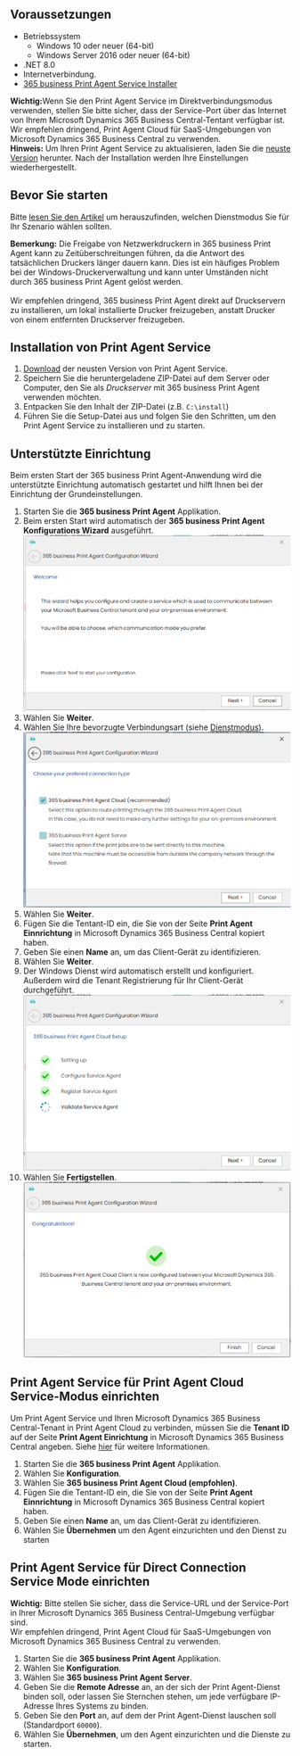 ## Voraussetzungen

 - Betriebssystem
   - Windows 10 oder neuer (64-bit)
   - Windows Server 2016 oder neuer (64-bit)
 - .NET 8.0
 - Internetverbindung.
 - [365 business Print Agent Service Installer](https://365businessapi.com/api/SoftwareDownload?AppId=c2e7d99c-d3c6-4ecc-9c6b-7be4048b41a9)

<div class="alert alert-notice">
    <i class="fa-solid fa-notes"></i> <strong>Wichtig:</strong>Wenn Sie den Print Agent Service im Direktverbindungsmodus verwenden, stellen Sie bitte sicher, dass der Service-Port über das Internet von Ihrem Microsoft Dynamics 365 Business Central-Tentant verfügbar ist.<br>Wir empfehlen dringend, Print Agent Cloud für SaaS-Umgebungen von Microsoft Dynamics 365 Business Central zu verwenden.
</div>

<div class="alert alert-info">
    <i class="fa-solid fa-lightbulb"></i> <strong>Hinweis:</strong> Um Ihren Print Agent Service zu aktualisieren, laden Sie die <a href="https://365businessapi.com/api/SoftwareDownload?AppId=c2e7d99c-d3c6-4ecc-9c6b-7be4048b41a9">neuste Version</a> herunter. Nach der Installation werden Ihre Einstellungen wiederhergestellt. 
</div>

## Bevor Sie starten

Bitte [lesen Sie den Artikel](../print-agent-whatis/) um herauszufinden, welchen Dienstmodus Sie für Ihr Szenario wählen sollten.

<div class="alert alert-notice">
    <i class="fa-solid fa-notes"></i> <strong>Bemerkung:</strong> Die Freigabe von Netzwerkdruckern in 365 business Print Agent kann zu Zeitüberschreitungen führen, da die Antwort des tatsächlichen Druckers länger dauern kann. Dies ist ein häufiges Problem bei der Windows-Druckerverwaltung und kann unter Umständen nicht durch 365 business Print Agent gelöst werden.<br><br>Wir empfehlen dringend, 365 business Print Agent direkt auf Druckservern zu installieren, um lokal installierte Drucker freizugeben, anstatt Drucker von einem entfernten Druckserver freizugeben.
</div>

## Installation von Print Agent Service

 1. [Download](https://365businessapi.com/api/SoftwareDownload?AppId=c2e7d99c-d3c6-4ecc-9c6b-7be4048b41a9) der neusten Version von Print Agent Service.
 2. Speichern Sie die heruntergeladene ZIP-Datei auf dem Server oder Computer, den Sie als _Druckserver_ mit 365 business Print Agent verwenden möchten.
 3. Entpacken Sie den Inhalt der ZIP-Datei (z.B. `C:\install`)
 4. Führen Sie die Setup-Datei aus und folgen Sie den Schritten, um den Print Agent Service zu installieren und zu starten.

## Unterstützte Einrichtung

Beim ersten Start der 365 business Print Agent-Anwendung wird die unterstützte Einrichtung automatisch gestartet und hilft Ihnen bei der Einrichtung der Grundeinstellungen.

 1. Starten Sie die **365 business Print Agent** Applikation.
 2. Beim ersten Start wird automatisch der **365 business Print Agent Konfigurations Wizard** ausgeführt.<br>
 ![Schritt1 1](/assets/images/365-business-print-agent/7fce036f0be32ae6276110bb38a0abc8f5b967f91b12364a4ba2c58292c2ace8.png)  
 3. Wählen Sie **Weiter**.
 4. Wählen Sie Ihre bevorzugte Verbindungsart (siehe [Dienstmodus](../print-agent-whatis/#architecture)).<br>
 ![Schritt 2](/assets/images/365-business-print-agent/c43ddc32c15333a24a27400b82d42c2511fe4f269bea578756a371f35b0e946d.png)  
 5. Wählen Sie **Weiter**.
 6. Fügen Sie die Tentant-ID ein, die Sie von der Seite **Print Agent Einnrichtung** in Microsoft Dynamics 365 Business Central kopiert haben.
 7. Geben Sie einen **Name** an, um das Client-Gerät zu identifizieren.
 8. Wählen Sie **Weiter**.
 9. Der Windows Dienst wird automatisch erstellt und konfiguriert. Außerdem wird die Tenant Registrierung für Ihr Client-Gerät durchgeführt.<br>
 ![Schritt 4](/assets/images/365-business-print-agent/61c0bdbed1a0465a3106089a86114b982c3d707fff7c245fc775988092e0dcf3.png)
 1.  Wählen Sie **Fertigstellen**.<br> 
 ![Schritt 5](/assets/images/365-business-print-agent/8f5fed48cbf63384f8984bd97134af87bd0bc11ddaeaeedebb56b60e6124e6d8.png)  


## Print Agent Service für Print Agent Cloud Service-Modus einrichten

Um Print Agent Service und Ihren Microsoft Dynamics 365 Business Central-Tenant in Print Agent Cloud zu verbinden, müssen Sie die **Tenant ID** auf der Seite **Print Agent Einrichtung** in Microsoft Dynamics 365 Business Central angeben. Siehe [hier](../setup/) für weitere Informationen.

 1. Starten Sie die **365 business Print Agent** Applikation.
 2. Wählen Sie **Konfiguration**.
 3. Wählen Sie **365 business Print Agent Cloud (empfohlen)**.
 4. Fügen Sie die Tentant-ID ein, die Sie von der Seite **Print Agent Einnrichtung** in Microsoft Dynamics 365 Business Central kopiert haben.
 5. Geben Sie einen **Name** an, um das Client-Gerät zu identifizieren.
 6. Wählen Sie **Übernehmen** um den Agent einzurichten und den Dienst zu starten
 

## Print Agent Service für Direct Connection Service Mode einrichten

<div class="alert alert-info">
    <i class="fa-solid fa-lightbulb"></i> <strong>Wichtig:</strong> Bitte stellen Sie sicher, dass die Service-URL und der Service-Port in Ihrer Microsoft Dynamics 365 Business Central-Umgebung verfügbar sind.<br>Wir empfehlen dringend, Print Agent Cloud für SaaS-Umgebungen von Microsoft Dynamics 365 Business Central zu verwenden.
</div>

 1. Starten Sie die **365 business Print Agent** Applikation.
 2. Wählen Sie **Konfiguration**.
 3. Wählen Sie **365 business Print Agent Server**.
 4. Geben Sie die **Remote Adresse** an, an der sich der Print Agent-Dienst binden soll, oder lassen Sie Sternchen stehen, um jede verfügbare IP-Adresse Ihres Systems zu binden.
 5. Geben Sie den **Port** an, auf dem der Print Agent-Dienst lauschen soll (Standardport `60000`).
 6. Wählen Sie **Übernehmen**, um den Agent einzurichten und die Dienste zu starten.
